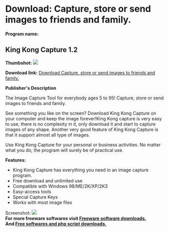 # Download: Capture, store or send images to friends and family.

**Program name:**

## King Kong Capture 1.2

  
**Thumbshot:** ![](http://www.freewarefiles.com/screenshot/kingkongcapture_md.gif)   
  
**Download link:** [Download Capture, store or send images to friends and family.](http://freesoftwares.boysofts.com/King-Kong-Capture_program_21899.html)  
  


**Publisher's Description**  
  


The Image Capture Tool for everybody ages 5 to 95! Capture, store or send images to friends and family. 

See something you like on the screen? Download King Kong Capture on your computer and keep the image forever!King Kong capture is very easy to use, there is no complexity in it, only download it and start to capture images of any shape. Another very good feature of King Kong Capture is that it support almost all type of images.

Use King Kong Capture for your personal or business activities. No matter what you do, the program will surely be of practical use.

**Features:**

  * King Kong Capture has everything you need in an image capture program. 
  * Free download and unlimited use 
  * Compatible with Windows 98/ME/2K/XP/2K3 
  * Easy-access tools 
  * Special Capture Keys 
  * Works with most image files 

  
  
Screenshot: ![](http://www.freewarefiles.com/screenshot/kingkongcapture.gif)   
**For more freeware softwares visit [Freeware software downloads.](http://freesoftwares.boysofts.com/)**   
**And [Free softwares and php script downloads.](http://www.boysofts.com/)**

